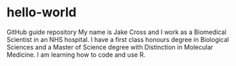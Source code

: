 # hello-world
GitHub guide repository
My name is Jake Cross and I work as a Biomedical Scientist in an NHS hospital. I have a first class honours degree in Biological Sciences and a Master of Science degree with Distinction in Molecular Medicine. I am learning how to code and use R.
